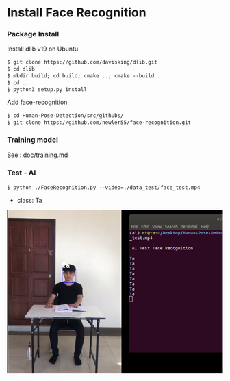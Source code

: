 # Install Face Recognition

### Package Install

Install dlib v19 on Ubuntu
```
$ git clone https://github.com/davisking/dlib.git
$ cd dlib
$ mkdir build; cd build; cmake ..; cmake --build .
$ cd ..
$ python3 setup.py install
```

Add face-recognition
```
$ cd Human-Pose-Detection/src/githubs/
$ git clone https://github.com/newler55/face-recognition.git
```

### Training model

See : [doc/training.md](./doc/training.md)

### Test - AI  
```
$ python ./FaceRecognition.py --video=./data_test/face_test.mp4
```
   - class: Ta 
   <img src="./other/face_ta.png">